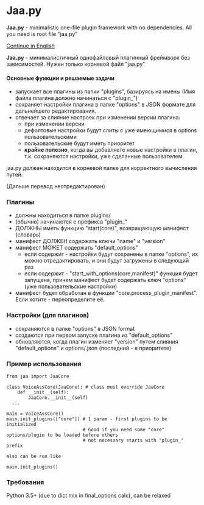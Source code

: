 # Jaa.py

**Jaa.py** - minimalistic one-file plugin framework with no dependencies.
All you need is root file "jaa.py"

[Continue in English](/README.EN.md)

**Jaa.py** - минималистичный однофайловый плагинный фреймворк без зависимостей.
Нужен только корневой файл "jaa.py"


#### Основные функции и решаемые задачи
- запускает все плагины из папки "plugins", базируясь на имены (Имя файла плагина должно начинаться с "plugin_")
- сохраняет настройки плагина в папке "options" в JSON формате для дальнейшего редактирования. 
- отвечает за слияние настроек при изменении версии плагина:
  - при изменении версии
  - дефолтовые настройки будут слиты с уже имеющимися в options пользовательскими
  - пользовательские будут иметь приоритет
  - **крайне полезно**, когда вы добавляете новые настройки в плагин, т.к. сохраняются настройки, уже сделанные пользователем

jaa.py должен находится в корневой папке для корректного вычисления путей.

(Дальше перевод неотредактирован)

### Плагины
* должны находиться в папке plugins/
* (обычно) начинаются с префикса "plugin_"
* ДОЛЖНЫ иметь функцию "start(core)", возвращающую манифест (словарь)
* манифест ДОЛЖЕН содержать ключи "name" и "version"
* манифест МОЖЕТ содержать "default_options"
  * если содержит - настройки будут сохранены в папке "options", их можно отредактировать, и они будут загружены в следующий раз
  * если содержит - "start_with_options(core,manifest)" функция будет запущена, причем манифест будет содержать ключ "options" (уже пользовательские настройки)
* манифест будет обработан в функции "core.process_plugin_manifest". Если хотите - переопределите её.

### Настройки (для плагинов)
* сохраняются в папке "options" в JSON format
* создаются при первом запуске плагина из "default_options"
* обновляются, когда плагин изменяет "version" путем слияния
"default_options" и options/<plugin>.json (последний - в приоритете) 

### Пример использования
```
from jaa import JaaCore

class VoiceAssCore(JaaCore): # class must override JaaCore
    def __init__(self):
        JaaCore.__init__(self)
  ...

main = VoiceAssCore()
main.init_plugins(["core"]) # 1 param - first plugins to be initialized
                            # Good if you need some "core" options/plugin to be loaded before others
                            # not necessary starts with "plugin_" prefix

also can be run like

main.init_plugins()
```
### Требования
Python 3.5+ (due to dict mix in final_options calc), can be relaxed
